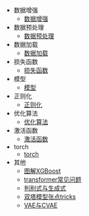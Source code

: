 - 数据增强
  - [数据增强](https://github.com/QinHsiu/Awesome-Tricks/blob/main/Basic/data-augmentation.md)
- 数据预处理
  - [数据预处理](https://github.com/QinHsiu/Awesome-Tricks/blob/main/Basic/data-process.md)
- 数据加载
  - [数据加载](https://github.com/QinHsiu/Awesome-Tricks/blob/main/Basic/data-loader.md)
- 损失函数
  - [损失函数](https://github.com/QinHsiu/Awesome-Tricks/blob/main/Basic/loss.md)
- 模型
  - [模型](https://github.com/QinHsiu/Awesome-Tricks/blob/main/Basic/model.md)
- 正则化
  - [正则化](https://github.com/QinHsiu/Awesome-Tricks/blob/main/Basic/normalization.md)
- 优化算法
  - [优化算法](https://github.com/QinHsiu/Awesome-Tricks/blob/main/Basic/optimizer.md)
- 激活函数
  - [激活函数](https://github.com/QinHsiu/Awesome-Tricks/blob/main/Basic/activate-function.md)
- torch
  - [torch](https://github.com/QinHsiu/Awesome-Tricks/blob/main/Basic/torch.md)  
- 其他
  - [图解XGBoost](https://mp.weixin.qq.com/s/hhppifAprxqwE7ugeLazmQ)
  - [transformer常见问题](https://mp.weixin.qq.com/s/vdO6DpVsW9fp4T4sJEU0XQ)
  - [判别式与生成式](https://mp.weixin.qq.com/s/kH71KhsfxCIdIi37z5IFEA)
  - [双塔模型张点tricks](https://mp.weixin.qq.com/s/DZ3xRIIOsDSHBvsDGburAQ)
  - [VAE与CVAE](https://mp.weixin.qq.com/s/O7tXTzpmoasmz1t3Z4Ag2A)